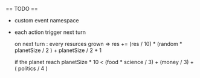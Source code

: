 == TODO ==

* custom event namespace

* each action trigger next turn

  on next turn : every resurces grown => res += (res / 10) * (random * planetSize / 2 ) + planetSize / 2 + 1

  if the planet reach planetSize * 10 < (food * science / 3) + (money / 3) + ( politics / 4 )

